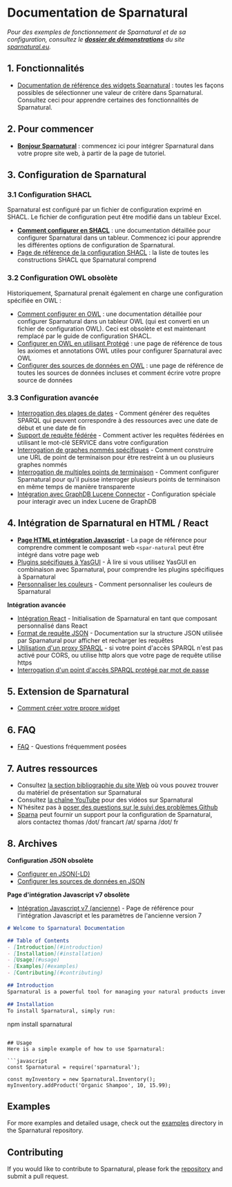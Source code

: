 # Documentation de Sparnatural

_Pour des exemples de fonctionnement de Sparnatural et de sa configuration, consultez le [**dossier de démonstrations**](https://github.com/sparna-git/sparnatural.eu/tree/main/demos) du site [sparnatural.eu](http://sparnatural.eu)._


## 1. Fonctionnalités

- [Documentation de référence des widgets Sparnatural](widgets.md) : toutes les façons possibles de sélectionner une valeur de critère dans Sparnatural. Consultez ceci pour apprendre certaines des fonctionnalités de Sparnatural.


## 2. Pour commencer

- **[Bonjour Sparnatural](hello-sparnatural/Hello-Sparnatural.md)** : commencez ici pour intégrer Sparnatural dans votre propre site web, à partir de la page de tutoriel.


## 3. Configuration de Sparnatural

### 3.1 Configuration SHACL

Sparnatural est configuré par un fichier de configuration exprimé en SHACL. Le fichier de configuration peut être modifié dans un tableur Excel.

- **[Comment configurer en SHACL](how-to-configure-shacl/How-to-configure-Sparnatural-shacl.html)** : une documentation détaillée pour configurer Sparnatural dans un tableur. Commencez ici pour apprendre les différentes options de configuration de Sparnatural.
- [Page de référence de la configuration SHACL](SHACL-based-configuration.md) : la liste de toutes les constructions SHACL que Sparnatural comprend

### 3.2 Configuration OWL obsolète

Historiquement, Sparnatural prenait également en charge une configuration spécifiée en OWL :

- [Comment configurer en OWL](how-to-configure-owl/How-to-configure-Sparnatural.md) : une documentation détaillée pour configurer Sparnatural dans un tableur OWL (qui est converti en un fichier de configuration OWL). Ceci est obsolète et est maintenant remplacé par le guide de configuration SHACL.
- [Configurer en OWL en utilisant Protégé](OWL-based-configuration.md) : une page de référence de tous les axiomes et annotations OWL utiles pour configurer Sparnatural avec OWL
- [Configurer des sources de données en OWL](OWL-based-configuration-datasources.md) : une page de référence de toutes les sources de données incluses et comment écrire votre propre source de données

### 3.3 Configuration avancée

- [Interrogation des plages de dates](Querying-date-ranges.md) - Comment générer des requêtes SPARQL qui peuvent correspondre à des ressources avec une date de début et une date de fin
- [Support de requête fédérée](Federated-querying.md) - Comment activer les requêtes fédérées en utilisant le mot-clé SERVICE dans votre configuration
- [Interrogation de graphes nommés spécifiques](Querying-named-graphs.md) - Comment construire une URL de point de terminaison pour être restreint à un ou plusieurs graphes nommés
- [Interrogation de multiples points de terminaison](Querying-multiple-endpoints.md) - Comment configurer Sparnatural pour qu'il puisse interroger plusieurs points de terminaison en même temps de manière transparente
- [Intégration avec GraphDB Lucene Connector](Integration-with-GraphDB-Lucene-Connector.md) - Configuration spéciale pour interagir avec un index Lucene de GraphDB

## 4. Intégration de Sparnatural en HTML / React

- [**Page HTML et intégration Javascript**](Javascript-integration.md) - La page de référence pour comprendre comment le composant web `<spar-natural` peut être intégré dans votre page web
- [Plugins spécifiques à YasGUI](YasGUI-plugins.md) - À lire si vous utilisez YasGUI en combinaison avec Sparnatural, pour comprendre les plugins spécifiques à Sparnatural
- [Personnaliser les couleurs](Customize-colors.md) - Comment personnaliser les couleurs de Sparnatural

**Intégration avancée**

- [Intégration React](react-integration.md) - Initialisation de Sparnatural en tant que composant personnalisé dans React
- [Format de requête JSON](Query-JSON-format.md) - Documentation sur la structure JSON utilisée par Sparnatural pour afficher et recharger les requêtes
- [Utilisation d'un proxy SPARQL](SPARQL-proxy.md) - si votre point d'accès SPARQL n'est pas activé pour CORS, ou utilise http alors que votre page de requête utilise https
- [Interrogation d'un point d'accès SPARQL protégé par mot de passe](Querying-a-password-protected-SPARQL-endpoint.md)

## 5. Extension de Sparnatural

- [Comment créer votre propre widget](diy-widget.md)

## 6. FAQ

- [FAQ](FAQ.md) - Questions fréquemment posées

## 7. Autres ressources

- Consultez [la section bibliographie du site Web](https://sparnatural.eu#bibliography) où vous pouvez trouver du matériel de présentation sur Sparnatural
- Consultez [la chaîne YouTube](https://www.youtube.com/playlist?list=PL3kB_eBB1Pc3FBOtevNtRkSw4YmWar4q5) pour des vidéos sur Sparnatural
- N'hésitez pas à [poser des questions sur le suivi des problèmes Github](https://github.com/sparna-git/Sparnatural/issues)
- [Sparna](http://sparna.fr) peut fournir un support pour la configuration de Sparnatural, alors contactez thomas /dot/ francart /at/ sparna /dot/ fr

## 8. Archives

**Configuration JSON obsolète**

- [Configurer en JSON(-LD)](archives/JSON-based-configuration.md)
- [Configurer les sources de données en JSON](archives/JSON-based-configuration-datasources.md)

**Page d'intégration Javascript v7 obsolète**

- [Intégration Javascript v7 (ancienne)](Javascript-integration-v7.md) - Page de référence pour l'intégration Javascript et les paramètres de l'ancienne version 7

```markdown
# Welcome to Sparnatural Documentation

## Table of Contents
- [Introduction](#introduction)
- [Installation](#installation)
- [Usage](#usage)
- [Examples](#examples)
- [Contributing](#contributing)

## Introduction
Sparnatural is a powerful tool for managing your natural products inventory. It helps you keep track of your stock, suppliers, and sales.

## Installation
To install Sparnatural, simply run:
```
npm install sparnatural
```

## Usage
Here is a simple example of how to use Sparnatural:

```javascript
const Sparnatural = require('sparnatural');

const myInventory = new Sparnatural.Inventory();
myInventory.addProduct('Organic Shampoo', 10, 15.99);
```

## Examples
For more examples and detailed usage, check out the [examples](./examples) directory in the Sparnatural repository.

## Contributing
If you would like to contribute to Sparnatural, please fork the [repository](https://github.com/sparnatural/sparnatural) and submit a pull request.
```
```
